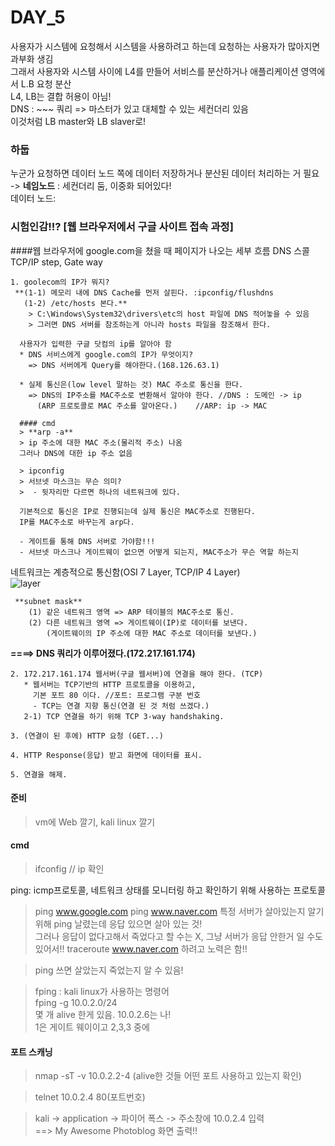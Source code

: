 # DAY_5

사용자가 시스템에 요청해서 시스템을 사용하려고 하는데 요청하는 사용자가 많아지면 과부화 생김  
그래서 사용자와 시스템 사이에 L4를 만들어 서비스를 분산하거나 애플리케이션 영역에서 L.B 요청 분산  
L4, LB는 결합 허용이 아님!  
DNS : ~~~ 쿼리 => 마스터가 있고 대체할 수 있는 세컨더리 있음  
이것처럼 LB master와 LB slaver로!  

### 하둡
누군가 요청하면 데이터 노드 쪽에 데이터 저장하거나 분산된 데이터 처리하는 거 필요 -> **네임노드** : 세컨더리 둠, 이중화 되어있다!  
데이터 노드:  

### 시험인감!!? [웹 브라우저에서 구글 사이트 접속 과정]
####웹 브라우저에 google.com을 쳤을 때 페이지가 나오는 세부 흐름
DNS 스콜
TCP/IP step, Gate way

``` 
1. goolecom의 IP가 뭐지?  
 **(1-1) 메모리 내에 DNS Cache를 먼저 살핀다. :ipconfig/flushdns  
   (1-2) /etc/hosts 본다.**  
    > C:\Windows\System32\drivers\etc의 host 파일에 DNS 적어놓을 수 있음   
    > 그러면 DNS 서버를 참조하는게 아니라 hosts 파일을 참조해서 한다.   

  사용자가 입력한 구글 닷컴의 ip를 알아야 함  
  * DNS 서비스에게 google.com의 IP가 무엇이지?  
    => DNS 서버에게 Query를 해야한다.(168.126.63.1)  
      
  * 실제 통신은(low level 말하는 것) MAC 주소로 통신을 한다.  
    => DNS의 IP주소를 MAC주소로 변환해서 알아야 한다. //DNS : 도메인 -> ip  
      (ARP 프로토콜로 MAC 주소를 알아온다.)    //ARP: ip -> MAC  
```
 
      #### cmd
      > **arp -a**   
      > ip 주소에 대한 MAC 주소(물리적 주소) 나옴  
      그러나 DNS에 대한 ip 주소 없음  
      
      > ipconfig  
      > 서브넷 마스크는 무슨 의미?  
      >  - 뒷자리만 다르면 하나의 네트워크에 있다.
      
      기본적으로 통신은 IP로 진행되는데 실제 통신은 MAC주소로 진행된다.  
      IP를 MAC주소로 바꾸는게 arp다.  
      
      - 게이트를 통해 DNS 서버로 가야함!!!  
      - 서브넷 마스크나 게이트웨이 없으면 어떻게 되는지, MAC주소가 무슨 역할 하는지  

네트워크는 계층적으로 통신함(OSI 7 Layer, TCP/IP 4 Layer)  
![layer](https://user-images.githubusercontent.com/50771111/88609141-5cf2c880-d0be-11ea-8611-cdb2d97571a1.png)

     **subnet mask**     
        (1) 같은 네트워크 영역 => ARP 테이블의 MAC주소로 통신.  
        (2) 다른 네트워크 영역 => 게이트웨이(IP)로 데이터를 보낸다.  
            (게이트웨이의 IP 주소에 대한 MAC 주소로 데이터를 보낸다.)
   
 **====> DNS 쿼리가 이루어졌다.(172.217.161.174)**


```
2. 172.217.161.174 웹서버(구글 웹서버)에 연결을 해야 한다. (TCP)
   * 웹서버는 TCP기반의 HTTP 프로토콜을 이용하고,  
     기본 포트 80 이다. //포트: 프로그램 구분 번호  
     - TCP는 연결 지향 통신(연결 된 것 처럼 쓰겠다.)   
   2-1) TCP 연결을 하기 위해 TCP 3-way handshaking.  

3. (연결이 된 후에) HTTP 요청 (GET...)  

4. HTTP Response(응답) 받고 화면에 데이터를 표시.  

5. 연결을 해제.  
```

#### 준비
> vm에 Web 깔기, kali linux 깔기

#### cmd
> ifconfig // ip 확인  

ping: icmp프로토콜, 네트워크 상태를 모니터링 하고 확인하기 위해 사용하는 프로토콜
> ping www.google.com
> ping www.naver.com
특정 서버가 살아있는지 알기 위해 ping 날렸는데 응답 있으면 살아 있는 것!  
그러나 응답이 없다고해서 죽었다고 할 수는 X, 그냥 서버가 응답 안한거 일 수도 있어서!!
> traceroute www.naver.com
> 하려고 노력은 함!!

> ping 쓰면 살았는지 죽었는지 알 수 있음!

> fping : kali linux가 사용하는 명령어  
> fping -g 10.0.2.0/24  
> 몇 개 alive 한게 있음. 10.0.2.6는 나!  
> 1은 게이트 웨이이고 2,3,3 중에 

#### 포트 스캐닝
> nmap -sT -v 10.0.2.2-4 (alive한 것들 어떤 포트 사용하고 있는지 확인)  

> telnet 10.0.2.4 80(포트번호)  

> kali -> application -> 파이어 폭스 -> 주소창에 10.0.2.4 입력  
>   ==> My Awesome Photoblog 화면 출력!!  


